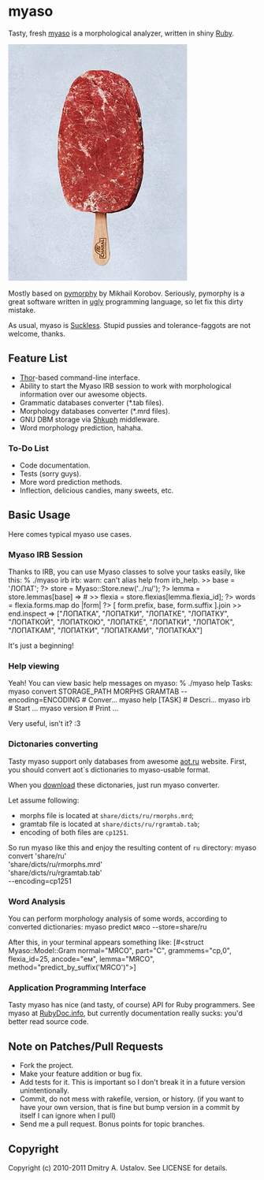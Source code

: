 # myaso

Tasty, fresh [myaso](http://github.com/eveel/myaso)
is a morphological analyzer, written in shiny
[Ruby](http://ruby-lang.org/).

![Delicious myaso](myaso.jpg)

Mostly based on
[pymorphy](http://bitbucket.org/kmike/pymorphy/)
by Mikhail Korobov. Seriously, pymorphy is a great
software written in [ugly](http://python.org/) programming
language, so let fix this dirty mistake.

As usual, myaso is [Suckless](http://suckless.ru/).
Stupid pussies and tolerance-faggots are not welcome,
thanks.

## Feature List

* [Thor](http://github.com/carlhuda/thor)-based command-line
interface.
* Ability to start the Myaso IRB session to work with
morphological information over our awesome objects.
* Grammatic databases converter (*.tab files).
* Morphology databases converter (*.mrd files).
* GNU DBM storage via [Shkuph](https://github.com/eveel/shkuph)
middleware.
* Word morphology prediction, hahaha.

### To-Do List

* Code documentation.
* Tests (sorry guys).
* More word prediction methods.
* Inflection, delicious candies, many sweets, etc.

## Basic Usage

Here comes typical myaso use cases.

### Myaso IRB Session

Thanks to IRB, you can use Myaso classes to solve your tasks
easily, like this:
    % ./myaso irb
    irb: warn: can't alias help from irb_help.
    >> base = 'ЛОПАТ';
    ?> store = Myaso::Store.new('../ru/');
    ?> lemma = store.lemmas[base]
    => #<struct Myaso::Model::Lemma flexia_id=15>
    >> flexia = store.flexias[lemma.flexia_id];
    ?> words = flexia.forms.map do |form|
    ?>   [ form.prefix, base, form.suffix ].join
    >> end.inspect
    => ["ЛОПАТКА", "ЛОПАТКИ", "ЛОПАТКЕ", "ЛОПАТКУ", "ЛОПАТКОЙ",
        "ЛОПАТКОЮ", "ЛОПАТКЕ", "ЛОПАТКИ", "ЛОПАТОК", "ЛОПАТКАМ",
        "ЛОПАТКИ", "ЛОПАТКАМИ", "ЛОПАТКАХ"]

It's just a beginning!

### Help viewing

Yeah! You can view basic help messages on myaso:
    % ./myaso help
    Tasks:
      myaso convert STORAGE_PATH MORPHS GRAMTAB --encoding=ENCODING  # Conver...
      myaso help [TASK]                                              # Descri...
      myaso irb                                                      # Start ...
      myaso version                                                  # Print ...

Very useful, isn't it? :3

### Dictonaries converting

Tasty myaso support only databases from awesome
[aot.ru](http://aot.ru/) website. First, you should convert
aot`s dictionaries to myaso-usable format.

When you [download](http://wiki.github.com/eveel/myaso/dictonaries-from-aotru)
these dictonaries, just run myaso converter.

Let assume following:

* morphs file is located at `share/dicts/ru/rmorphs.mrd`;
* gramtab file is located at `share/dicts/ru/rgramtab.tab`;
* encoding of both files are `cp1251`.

So run myaso like this and enjoy the resulting content of `ru`
directory:
    myaso convert 'share/ru' \
        'share/dicts/ru/rmorphs.mrd' \
        'share/dicts/ru/rgramtab.tab' \
        --encoding=cp1251

### Word Analysis

You can perform morphology analysis of some words,
according to converted dictionaries:
    myaso predict мясо --store=share/ru

After this, in your terminal appears something like:
    [#<struct Myaso::Model::Gram
      normal="МЯСО",
      part="С",
      grammems="ср,0",
      flexia_id=25,
      ancode="ем",
      lemma="МЯСО",
      method="predict_by_suffix('МЯСО')">]

### Application Programming Interface

Tasty myaso has nice (and tasty, of course) API for Ruby
programmers. See myaso at
[RubyDoc.info](http://rubydoc.info/gems/myaso),
but currently documentation really sucks: you'd better
read source code.

## Note on Patches/Pull Requests

* Fork the project.
* Make your feature addition or bug fix.
* Add tests for it. This is important so
  I don't break it in a future version
  unintentionally.
* Commit, do not mess with rakefile, version, or history.
  (if you want to have your own version, that is
  fine but bump version in a commit by itself
  I can ignore when I pull)
* Send me a pull request. Bonus points for
  topic branches.

## Copyright

Copyright (c) 2010-2011 Dmitry A. Ustalov.
See LICENSE for details.
